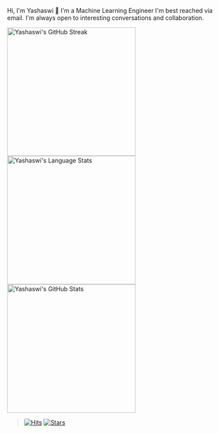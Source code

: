 Hi, I'm Yashaswi 👋
I'm a Machine Learning Engineer 
I'm best reached via email. I'm always open to interesting conversations and collaboration.

<img align="center" height="300px" alt="Yashaswi's GitHub Streak" src="https://github-readme-streak-stats.herokuapp.com/?user=yashaswikakumanu&theme=calm&hide_border=true">
<img align="center" height="300px" alt="Yashaswi's Language Stats" src="https://github-readme-stats.vercel.app/api/top-langs/?username=yashaswikakumanu&theme=calm&layout=compact&hide_border=true&hide=scss,vue,html&langs_count=8"> 
<img align="center" height="300px" alt="Yashaswi's GitHub Stats" src="https://github-contribution-stats.vercel.app/api/?username=yashaswikakumanu">

> [![Hits](https://hits.seeyoufarm.com/api/count/incr/badge.svg?url=https%3A%2F%2Fgithub.com%2Fyashaswikakumanu%2Fyashaswikakumanu&count_bg=%23AAAAAA&title_bg=%23555555&icon=github.svg&icon_color=%23FFFFFF&title=hits)](https://github.com/yashaswikakumanu/yashaswikakumanu)
> [![Stars](https://img.shields.io/github/stars/yashaswikakumanu?color=orange&label=GitHub%20stars&logo=github&logo_color=orange)](https://github.com/yashaswikakumanu/yashaswikakumanu)
